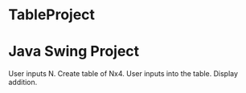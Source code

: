 # TableProject
# Java Swing Project
User inputs N.
Create table of Nx4. User inputs into the table. Display addition.
